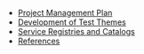 * [Project Management Plan](Project-Management-Plan)
* [Development of Test Themes](https://github.com/ioos/system-test/wiki/Development-of-Test-Themes)
* [Service Registries and Catalogs](https://github.com/ioos/system-test/wiki/Service-Registries-and-Data-Catalogs)
* [References](https://github.com/ioos/system-test/wiki/References)
